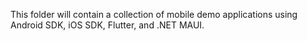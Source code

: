 This folder will contain a collection of mobile demo applications using Android SDK, iOS SDK, Flutter, and .NET MAUI.
